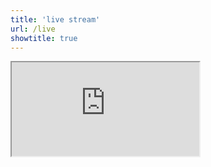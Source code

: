 ```yaml
---
title: 'live stream'
url: /live
showtitle: true
---
```

<iframe src="https://telegram.dog/s/shubhamcore"></iframe>
